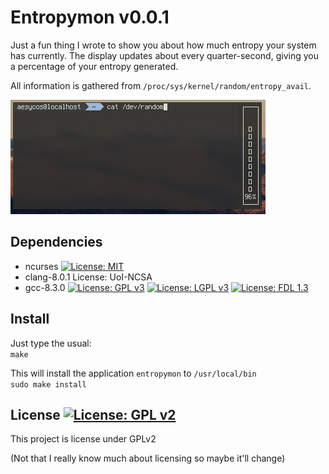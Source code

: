 # Entropymon v0.0.1

Just a fun thing I wrote to show you about how much entropy your system has currently. The display updates about every quarter-second, giving you a percentage of your entropy generated.  
  
All information is gathered from `/proc/sys/kernel/random/entropy_avail`.  
  
![](screenshots/gifs/entropymon.gif)  
  
## Dependencies
* ncurses [![License: MIT](https://img.shields.io/badge/License-MIT-yellow.svg)](https://opensource.org/licenses/MIT)  
* clang-8.0.1 License: UoI-NCSA  
* gcc-8.3.0 [![License: GPL v3](https://img.shields.io/badge/License-GPLv3-blue.svg)](https://www.gnu.org/licenses/gpl-3.0)
[![License: LGPL v3](https://img.shields.io/badge/License-LGPL%20v3-blue.svg)](https://www.gnu.org/licenses/lgpl-3.0)
[![License: FDL 1.3 ](https://img.shields.io/badge/License-FDL%20v1.3-blue.svg)](https://www.gnu.org/licenses/fdl-1.3)  

## Install  
Just type the usual:  
```make```  
  
This will install the application `entropymon` to `/usr/local/bin`  
```sudo make install```  
  
## License [![License: GPL v2](https://img.shields.io/badge/License-GPL%20v2-blue.svg)](https://www.gnu.org/licenses/old-licenses/gpl-2.0.en.html)
This project is license under GPLv2  
  
(Not that I really know much about licensing so maybe it'll change)  
